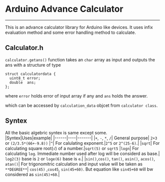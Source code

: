 # Arduino Advance Calculator
***
This is an advance calculator library for Arduino like devices. It uses infix evaluation method and some error handling method to calculate.
## Calculator.h
 `calculator.getans()` function takes an `char` array as input and outputs the ans with a structure of type

```
struct calculatordata {
  uint8_t error;
  double  ans;
};
```
where `error` holds error of input array if any and `ans`  holds the answer.

which can be accessed by `calculation_data` objcet from `calculator class`.

## Syntex
  All the basic algebric syntex is same except some.<br/>
  |Syntex|Uses|example|
  |------|----|-------|
  |`+`, `-`, `*`, `/`| General purpose| `2+3` or `(2/3.5*(66+-9.8))`
  |`^`| For calulating exponent.|`2^5` or `2^(25-6)`.|
  |`sqrt`| For calculating square root(`√`) of a number.|`sqrt(5)` or `sqrt5`
  |`logn`| For calculating `log`. Immediate number used after log will be considerd as base.| `log2(3)` base is `2` or `loge(6)` base is `e`.|
  |`sin()`,`cos()`, `tan()`, `asin()`, `acos()`, `atan()`| For trigonomitric calculation and input value will be taken as `**DEGREE**`| `cos(45)` ,`cos45`, `sin(45+60)`. But equation like `sin45+60` will bw considered as `sin(45)+60`.|  
